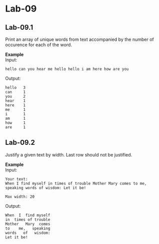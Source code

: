 # Lab-09

## Lab-09.1
Print an array of unique words from text accompanied by the number of occurence for each of the word.

**Example**<br>
Input:
```
hello can you hear me hello hello i am here how are you
```
Output:
```
hello   3
can     1
you     2
hear    1
here    1
me      1
i       1
am      1
how     1
are     1
```

## Lab-09.2
Justify a given text by width. Last row should not be justified.

**Example**<br>
Input:
```
Your text:
When I find myself in times of trouble Mother Mary comes to me, speaking words of wisdom: Let it be!

Max width: 20
```

Output:
```
When  I  find myself
in  times of trouble
Mother   Mary  comes
to    me,   speaking
words   of   wisdom:
Let it be!
```